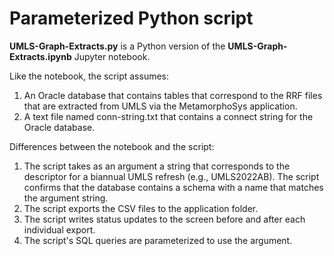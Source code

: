 # Parameterized Python script

**UMLS-Graph-Extracts.py** is a Python version of the **UMLS-Graph-Extracts.ipynb** Jupyter notebook.

Like the notebook, the script assumes:

1. An Oracle database that contains tables that correspond to the RRF files that are extracted from UMLS via the MetamorphoSys application. 
2. A text file named conn-string.txt that contains a connect string for the Oracle database.

Differences between the notebook and the script:

1. The script takes as an argument a string that corresponds to the descriptor for a biannual UMLS refresh (e.g., UMLS2022AB). The script confirms that the database contains a schema with a name that matches the argument string.
2. The script exports the CSV files to the application folder.
3. The script writes status updates to the screen before and after each individual export.
4. The script's SQL queries are parameterized to use the argument.